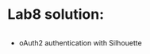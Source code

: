 # Lab8 solution:

![<Sonarcloud quality gate>](https://sonarcloud.io/api/project_badges/measure?project=kgruszowski_ebiznes-Lab8&metric=alert_status)

- oAuth2 authentication with Silhouette
